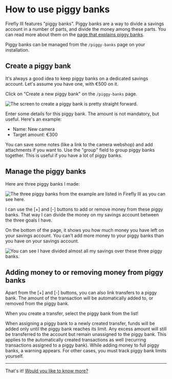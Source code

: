 # How to use piggy banks

Firefly III features "piggy banks". Piggy banks are a way to divide a savings account in a number of parts, and divide the money among these parts. You can read more about them on the [page that explains piggy banks](../../../explanation/financial-concepts/piggy-banks.md).

Piggy banks can be managed from the `/piggy-banks` page on your installation.

## Create a piggy bank

It's always a good idea to keep piggy banks on a dedicated savings account. Let's assume you have one, with €500 on it. 

Click on "Create a new piggy bank" on the `/piggy-banks` page.

![The screen to create a piggy bank is pretty straight forward.](../../../images/how-to/firefly-iii/finances/piggy-bank-create.png)

Enter some details for this piggy bank. The amount is not mandatory, but useful. Here's an example:

- Name: New camera
- Target amount: €300

You can save some notes (like a link to the camera webshop) and add attachments if you want to. Use the "group" field to group piggy banks together. This is useful if you have a lot of piggy banks.

## Manage the piggy banks

Here are three piggy banks I made:

![The three piggy banks from the example are listed in Firefly III as you can see here.](../../../images/how-to/firefly-iii/finances/piggies-overview.png)

I can use the \[+\] and \[-\] buttons to add or remove money from these piggy banks. That way I can divide the money on my savings account between the three goals I have.

On the bottom of the page, it shows you how much money you have left on your savings account. You can't add more money to your piggy banks than you have on your savings account.

![You can see I have divided almost all my savings over these three piggy banks.](../../../images/how-to/firefly-iii/finances/piggies-account.png)

## Adding money to or removing money from piggy banks

Apart from the \[+\] and \[-\] buttons, you can also link transfers to a piggy bank. The amount of the transaction will be automatically added to, or removed from the piggy bank.

When you create a transfer, select the piggy bank from the list!

When assigning a piggy bank to a newly created transfer, funds will be added only until the piggy bank reaches its limit. Any excess amount will still be transferred to the account but remain unassigned to the piggy bank. This applies to the automatically created transactions as well (recurring transactions assigned to a piggy bank). While adding money to full piggy banks, a warning appears. For other cases, you must track piggy bank limits yourself.

--- 

That's it! [Would you like to know more?](../../../explanation/financial-concepts/piggy-banks.md)
